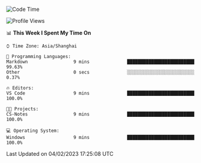 <!--START_SECTION:waka-->
![Code Time](http://img.shields.io/badge/Code%20Time-621%20hrs%2031%20mins-blue)

![Profile Views](http://img.shields.io/badge/Profile%20Views-2-blue)

📊 **This Week I Spent My Time On** 

```text
⌚︎ Time Zone: Asia/Shanghai

💬 Programming Languages: 
Markdown                 9 mins              █████████████████████████   99.63% 
Other                    0 secs              ░░░░░░░░░░░░░░░░░░░░░░░░░   0.37%

🔥 Editors: 
VS Code                  9 mins              █████████████████████████   100.0%

🐱‍💻 Projects: 
CS-Notes                 9 mins              █████████████████████████   100.0%

💻 Operating System: 
Windows                  9 mins              █████████████████████████   100.0%

```


 Last Updated on 04/02/2023 17:25:08 UTC
<!--END_SECTION:waka-->